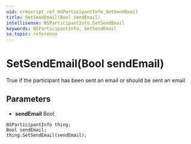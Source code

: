```yaml
---
uid: crmscript_ref_NSParticipantInfo_SetSendEmail
title: SetSendEmail(Bool sendEmail)
intellisense: NSParticipantInfo.SetSendEmail
keywords: NSParticipantInfo, GetSendEmail
so.topic: reference
---
```


# SetSendEmail(Bool sendEmail)

True if the participant has been sent an email or should be sent an email

## Parameters

* **sendEmail** Bool

```crmscript
NSParticipantInfo thing;
Bool sendEmail;
thing.SetSendEmail(sendEmail);
```

